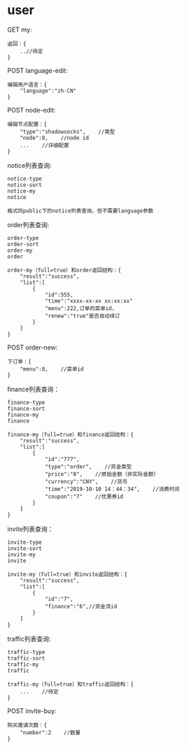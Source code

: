 # user

GET my:

```text
返回：{
    ..//待定
}
```

POST language-edit:

```text
编辑用户语言：{
    "language":"zh-CN"
}
```

POST node-edit:

```text
编辑节点配置：{
    "type":"shadowsocks",    //类型
    "node":8,    //node id
    ...    //详细配置
}
```

notice列表查询:

```text
notice-type
notice-sort
notice-my
notice

格式同public下的notice列表查询，但不需要language参数
```

order列表查询:

```text
order-type
order-sort
order-my
order

order-my（full=true）和order返回结构：{
    "result":"success",
    "list":[
        {
            "id":555,
            "time":"xxxx-xx-xx xx:xx:xx"
            "menu":222,订单的菜单id，
            "renew":"true"是否自动续订
        }
    ]
}
```

POST order-new:

```text
下订单：{
    "menu":8,    //菜单id
}
```

finance列表查询：

```text
finance-type
finance-sort
finance-my
finance

finance-my（full=true）和finance返回结构：{
    "result":"success",
    "list":[
        {
            "id":"777",
            "type":"order",    //资金类型
            "price":"8",    //原始金额（非实际金额）
            "currency":"CNY",    //货币
            "time":"2019-10-10 14：44：34",    //消费时间
            "coupon":"7"    //优惠券id
        }
    ]
}
```

invite列表查询：

```text
invite-type
invite-sort
invite-my
invite

invite-my（full=true）和invite返回结构：{
    "result":"success",
    "list":[
        {
            "id":"7",
            "finance":"6",//资金流id
        }
    ]
}
```

traffic列表查询:

```text
traffic-type
traffic-sort
traffic-my
traffic

traffic-my（full=true）和traffic返回结构：{
    ...    //待定
}
```

POST invite-buy:

```text
购买邀请次数：{
    "number":2    //数量
}
```

